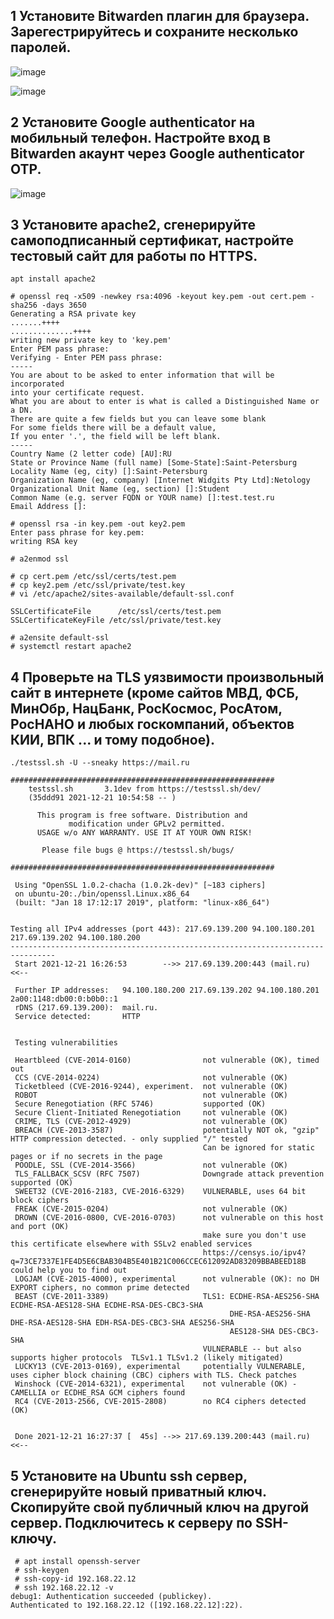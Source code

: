 ## 1 Установите Bitwarden плагин для браузера. Зарегестрируйтесь и сохраните несколько паролей.

![image](https://user-images.githubusercontent.com/93075740/146953240-aba0db84-cf8f-442e-81a3-0fc8c6f5db38.png)

![image](https://user-images.githubusercontent.com/93075740/146955690-1886558c-7363-45c0-a183-b1e0ed56eeab.png)

## 2 Установите Google authenticator на мобильный телефон. Настройте вход в Bitwarden акаунт через Google authenticator OTP.

![image](https://user-images.githubusercontent.com/93075740/146956022-560184ee-44ad-4356-8274-e2faa14c12b3.png)

## 3 Установите apache2, сгенерируйте самоподписанный сертификат, настройте тестовый сайт для работы по HTTPS.

	apt install apache2

```
# openssl req -x509 -newkey rsa:4096 -keyout key.pem -out cert.pem -sha256 -days 3650
Generating a RSA private key
.......++++
..............++++
writing new private key to 'key.pem'
Enter PEM pass phrase:
Verifying - Enter PEM pass phrase:
-----
You are about to be asked to enter information that will be incorporated
into your certificate request.
What you are about to enter is what is called a Distinguished Name or a DN.
There are quite a few fields but you can leave some blank
For some fields there will be a default value,
If you enter '.', the field will be left blank.
-----
Country Name (2 letter code) [AU]:RU
State or Province Name (full name) [Some-State]:Saint-Petersburg
Locality Name (eg, city) []:Saint-Petersburg
Organization Name (eg, company) [Internet Widgits Pty Ltd]:Netology
Organizational Unit Name (eg, section) []:Student
Common Name (e.g. server FQDN or YOUR name) []:test.test.ru
Email Address []:
```

```
# openssl rsa -in key.pem -out key2.pem
Enter pass phrase for key.pem:
writing RSA key
```

	# a2enmod ssl
	
	# cp cert.pem /etc/ssl/certs/test.pem
	# cp key2.pem /etc/ssl/private/test.key
	# vi /etc/apache2/sites-available/default-ssl.conf

```
SSLCertificateFile      /etc/ssl/certs/test.pem
SSLCertificateKeyFile /etc/ssl/private/test.key
```

	# a2ensite default-ssl
	# systemctl restart apache2
	
## 4 Проверьте на TLS уязвимости произвольный сайт в интернете (кроме сайтов МВД, ФСБ, МинОбр, НацБанк, РосКосмос, РосАтом, РосНАНО и любых госкомпаний, объектов КИИ, ВПК ... и тому подобное).

```
./testssl.sh -U --sneaky https://mail.ru

###########################################################
    testssl.sh       3.1dev from https://testssl.sh/dev/
    (35ddd91 2021-12-21 10:54:58 -- )

      This program is free software. Distribution and
             modification under GPLv2 permitted.
      USAGE w/o ANY WARRANTY. USE IT AT YOUR OWN RISK!

       Please file bugs @ https://testssl.sh/bugs/

###########################################################

 Using "OpenSSL 1.0.2-chacha (1.0.2k-dev)" [~183 ciphers]
 on ubuntu-20:./bin/openssl.Linux.x86_64
 (built: "Jan 18 17:12:17 2019", platform: "linux-x86_64")


Testing all IPv4 addresses (port 443): 217.69.139.200 94.100.180.201 217.69.139.202 94.100.180.200
--------------------------------------------------------------------------------
 Start 2021-12-21 16:26:53        -->> 217.69.139.200:443 (mail.ru) <<--

 Further IP addresses:   94.100.180.200 217.69.139.202 94.100.180.201 2a00:1148:db00:0:b0b0::1
 rDNS (217.69.139.200):  mail.ru.
 Service detected:       HTTP


 Testing vulnerabilities

 Heartbleed (CVE-2014-0160)                not vulnerable (OK), timed out
 CCS (CVE-2014-0224)                       not vulnerable (OK)
 Ticketbleed (CVE-2016-9244), experiment.  not vulnerable (OK)
 ROBOT                                     not vulnerable (OK)
 Secure Renegotiation (RFC 5746)           supported (OK)
 Secure Client-Initiated Renegotiation     not vulnerable (OK)
 CRIME, TLS (CVE-2012-4929)                not vulnerable (OK)
 BREACH (CVE-2013-3587)                    potentially NOT ok, "gzip" HTTP compression detected. - only supplied "/" tested
                                           Can be ignored for static pages or if no secrets in the page
 POODLE, SSL (CVE-2014-3566)               not vulnerable (OK)
 TLS_FALLBACK_SCSV (RFC 7507)              Downgrade attack prevention supported (OK)
 SWEET32 (CVE-2016-2183, CVE-2016-6329)    VULNERABLE, uses 64 bit block ciphers
 FREAK (CVE-2015-0204)                     not vulnerable (OK)
 DROWN (CVE-2016-0800, CVE-2016-0703)      not vulnerable on this host and port (OK)
                                           make sure you don't use this certificate elsewhere with SSLv2 enabled services
                                           https://censys.io/ipv4?q=73CE7337E1FE4D5E6CBAB304B5E401B21C006CCEC612092AD83209BBABEED18B could help you to find out
 LOGJAM (CVE-2015-4000), experimental      not vulnerable (OK): no DH EXPORT ciphers, no common prime detected
 BEAST (CVE-2011-3389)                     TLS1: ECDHE-RSA-AES256-SHA ECDHE-RSA-AES128-SHA ECDHE-RSA-DES-CBC3-SHA
                                                 DHE-RSA-AES256-SHA DHE-RSA-AES128-SHA EDH-RSA-DES-CBC3-SHA AES256-SHA
                                                 AES128-SHA DES-CBC3-SHA
                                           VULNERABLE -- but also supports higher protocols  TLSv1.1 TLSv1.2 (likely mitigated)
 LUCKY13 (CVE-2013-0169), experimental     potentially VULNERABLE, uses cipher block chaining (CBC) ciphers with TLS. Check patches
 Winshock (CVE-2014-6321), experimental    not vulnerable (OK) - CAMELLIA or ECDHE_RSA GCM ciphers found
 RC4 (CVE-2013-2566, CVE-2015-2808)        no RC4 ciphers detected (OK)


 Done 2021-12-21 16:27:37 [  45s] -->> 217.69.139.200:443 (mail.ru) <<--
 ```
 
 ## 5 Установите на Ubuntu ssh сервер, сгенерируйте новый приватный ключ. Скопируйте свой публичный ключ на другой сервер. Подключитесь к серверу по SSH-ключу.
 
```
 # apt install openssh-server
 # ssh-keygen
 # ssh-copy-id 192.168.22.12
 # ssh 192.168.22.12 -v
debug1: Authentication succeeded (publickey).
Authenticated to 192.168.22.12 ([192.168.22.12]:22).
```
